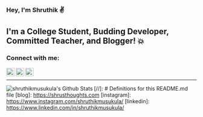 ### Hey, I'm Shruthik :v:


## I'm a College Student, Budding Developer, Committed Teacher, and Blogger! :boom:

### Connect with me:

[<img align="left" alt="shruthikmusukula | Blog" width="22px" src="https://cdn.jsdelivr.net/npm/simple-icons@3.4.0/icons/bloglovin.svg" />](https://shrusthoughts.com)
[<img align="left" alt="shruthikmusukula | Instagram" width="22px" src="https://cdn.jsdelivr.net/npm/simple-icons@v3/icons/instagram.svg" />](https://www.instagram.com/shruthikmusukula/)
[<img align="left" alt="shruthikmusukula | LinkedIn" width="22px" src="https://cdn.jsdelivr.net/npm/simple-icons@v3/icons/linkedin.svg" />](https://www.linkedin.com/in/shruthikmusukula)

<br />

---

<img align="left" alt="shruthikmusukula's Github Stats" src="https://github-readme-stats.vercel.app/api?username=shruthikmusukula&show_icons=true&hide_border=true" />

[//]: # Definitions for this README.md file
[blog]: https://shrusthoughts.com
[instagram]: https://www.instagram.com/shruthikmusukula/
[linkedin]: https://www.linkedin.com/in/shruthikmusukula/
